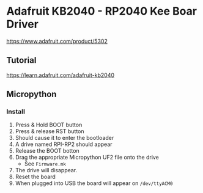 # Adafruit KB2040 - RP2040 Kee Boar Driver
https://www.adafruit.com/product/5302

## Tutorial
https://learn.adafruit.com/adafruit-kb2040

## Micropython

### Install
1. Press & Hold BOOT button
2. Press & release RST button
3. Should cause it to enter the bootloader
4. A drive named RPI-RP2 should appear
5. Release the BOOT botton
6. Drag the appropriate Micropython UF2 file onto the drive
   - See `Firmware.mk`
7. The drive will disappear.
8. Reset the board
9.  When plugged into USB the board will appear on `/dev/ttyACM0`
